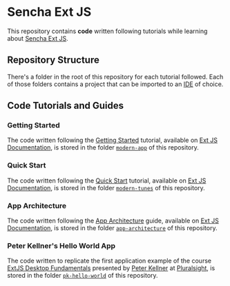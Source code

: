 # Sencha Ext JS

This repository contains **code** written following tutorials while learning about [Sencha Ext JS](https://www.sencha.com/).

## Repository Structure

There's a folder in the root of this repository for each tutorial followed. Each of those folders contains a project that can be imported to an [IDE](https://en.wikipedia.org/wiki/Integrated_development_environment) of choice.

## Code Tutorials and Guides

### Getting Started

The code written following the [Getting Started](https://docs.sencha.com/extjs/7.1.0/guides/getting_started/getting_started_with_npm.html) tutorial, available on [Ext JS Documentation](https://docs.sencha.com/extjs/latest/index.html), is stored in the folder [`modern-app`](./modern-app) of this repository.

### Quick Start

The code written following the [Quick Start](https://docs.sencha.com/extjs/7.3.0/guides/tutorials/quick_start/What_You_Will_Be_Coding.html) tutorial, available on [Ext JS Documentation](https://docs.sencha.com/extjs/latest/index.html), is stored in the folder [`modern-tunes`](./modern-tunes) of this repository.

### App Architecture

The code written following the [App Architecture](https://docs.sencha.com/extjs/7.3.0/guides/application_architecture/application_architecture.html) guide, available on [Ext JS Documentation](https://docs.sencha.com/extjs/latest/index.html), is stored in the folder [`app-architecture`](./app-architecture) of this repository.

### Peter Kellner's Hello World App

The code written to replicate the first application example of the course [ExtJS Desktop Fundamentals](https://app.pluralsight.com/library/courses/extjs-desktop-fundamentals/recommended-courses) presented by [Peter Kellner](https://app.pluralsight.com/profile/author/peter-kellner) at [Pluralsight](https://www.pluralsight.com), is stored in the folder [`pk-hello-world`](./pk-hello-world) of this repository.
